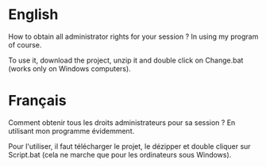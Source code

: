 # English
How to obtain all administrator rights for your session ? In using my program of course.

To use it, download the project, unzip it and double click on Change.bat (works only on Windows computers).
# Français
Comment obtenir tous les droits administrateurs pour sa session ? En utilisant mon programme évidemment.

Pour l'utiliser, il faut télécharger le projet, le dézipper et double cliquer sur Script.bat (cela ne marche que pour les ordinateurs sous Windows).
